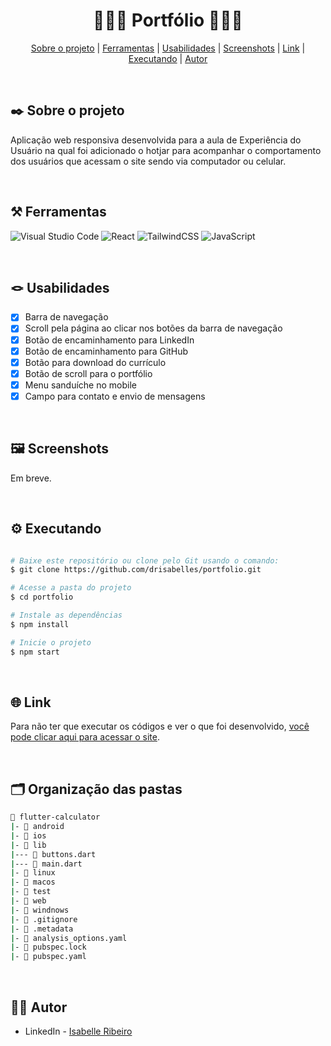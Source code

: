 <div align="center">

# 🙋🏻‍♀️ Portfólio 🙋🏻‍♀️

</div>

<div align="center">

[Sobre o projeto](#project) | [Ferramentas](#tools) | [Usabilidades](#usabilities) | [Screenshots](#screenshots) | [Link](#link) | [Executando](#running) | [Autor](#autor)

</br>

</div>

##  :black_nib: Sobre o projeto <a name="project"></a>
Aplicação web responsiva desenvolvida para a aula de Experiência do Usuário na qual foi adicionado o hotjar para acompanhar o comportamento dos usuários que acessam o site sendo via computador ou celular.

</br>

## ⚒️ Ferramentas <a name="tools"></a>

![Visual Studio Code](https://img.shields.io/badge/Visual%20Studio%20Code-e4d2e4.svg?style=for-the-badge&logo=visual-studio-code&logoColor=black)
![React](https://img.shields.io/badge/react-e4d2e4.svg?style=for-the-badge&logo=react&logoColor=black)
![TailwindCSS](https://img.shields.io/badge/tailwindcss-e4d2e4.svg?style=for-the-badge&logo=tailwind-css&logoColor=black)
![JavaScript](https://img.shields.io/badge/javascript-e4d2e4.svg?style=for-the-badge&logo=javascript&logoColor=black)

</br>

## 🪢 Usabilidades <a name="usabilities"></a>
- [X] Barra de navegação
- [X] Scroll pela página ao clicar nos botões da barra de navegação
- [X] Botão de encaminhamento para LinkedIn
- [X] Botão de encaminhamento para GitHub
- [X] Botão para download do currículo
- [X] Botão de scroll para o portfólio
- [X] Menu sanduíche no mobile
- [X] Campo para contato e envio de mensagens

<br />

## 🖼️ Screenshots <a name="screenshots"></a>

Em breve.

</br>

## ⚙️ Executando <a name="running"></a>

```bash

# Baixe este repositório ou clone pelo Git usando o comando:
$ git clone https://github.com/drisabelles/portfolio.git

# Acesse a pasta do projeto
$ cd portfolio

# Instale as dependências
$ npm install

# Inicie o projeto
$ npm start

```
</br>

## 🌐 Link <a name="link"></a>

Para não ter que executar os códigos e ver o que foi desenvolvido, <a href="https://drisabelles-portfolio.netlify.app/">você pode clicar aqui para acessar o site</a>.

</br>

## 🗂️ Organização das pastas <a name="folders"></a>

```bash
📂 flutter-calculator
|- 📁 android
|- 📁 ios
|- 📁 lib
|--- 📄 buttons.dart
|--- 📄 main.dart
|- 📁 linux
|- 📁 macos
|- 📁 test
|- 📁 web
|- 📁 windnows
|- 📄 .gitignore
|- 📄 .metadata
|- 📄 analysis_options.yaml
|- 📄 pubspec.lock
|- 📄 pubspec.yaml
```

</br>

## 👩‍💻 Autor <a name="autor"></a>

- LinkedIn - [Isabelle Ribeiro](https://www.linkedin.com/in/drisabelles/)
